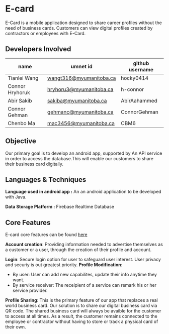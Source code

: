 # E-card
E-Card is a mobile application designed to share career profiles without the need of business cards. Customers can view digital profiles created by contractors or employees with E-Card.
## Developers Involved
name|umnet id| github username
-|-|-
Tianlei Wang |wangt316@myumanitoba.ca | hocky0414
Connor Hryhoruk | hryhoru3@myumanitoba.ca	| h-connor
Abir Sakib | sakiba@myumanitoba.ca	| AbirAahammed
Connor Gehman | gehmanc@myumanitoba.ca   |	ConnorGehman				
Chenbo Ma | mac3456@myumanitoba.ca | CBM6
## Objective
Our primary goal is to develop an android app, supported by An API service in order to access the database.This will enable our customers to share their business card digitally.


## Languages & Techniques

**Language used in android app :** An an android application to be developed with Java.

**Data Storage Platform :**  Firebase Realtime Database

## Core Features
E-card core features can be found [here](https://github.com/AbirAahammed/E-card/issues?q=label%3A%22Core+Features%22)

**Account creation**: Providing information needed to advertise themselves as a customer or a user, through the creation of their profile and account.

**Login**: Secure login option for user to safeguard user interest. User privacy and securiy is out greatest priority.
**Profile Modification**: 
-   By user: User can add new capabilites, update their info anytime they want.
-   By service receiver: The receipient of a service can remark his or her service provider.

**Profile Sharing**: This is the primary feature of our app that replaces a real world business card. Our solution is to share our digital business card via QR code. The shared business card will always be avaible for the customer to access at all times. As a result, the customer remains connected to the employee or contractor without having to store or track a physical card of their own.

